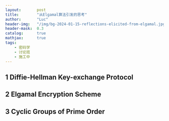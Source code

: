 ```yaml
---
layout:       post
title:        "从Elgamal算法引发的思考"
author:       "Luc"
header-img:   "/img/bg-2024-01-15-reflections-elicited-from-elgamal.jpg"
header-mask:  0.3
catalog:      true
mathjax:      true
tags:
    - 密码学
    - 讨论班
    - 施工中
---
```


## 1 Diffie-Hellman Key-exchange Protocol

## 2 Elgamal Encryption Scheme

## 3 Cyclic Groups of Prime Order
